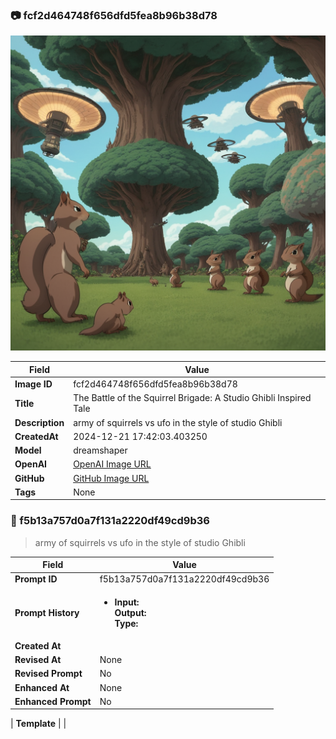 

### 📷 fcf2d464748f656dfd5fea8b96b38d78 


![data.id](./fcf2d464748f656dfd5fea8b96b38d78.jpg)


| Field          | Value                                                                                                                     |
|----------------|---------------------------------------------------------------------------------------------------------------------------|
| **Image ID**             | fcf2d464748f656dfd5fea8b96b38d78                                                                                                             |
| **Title**           | The Battle of the Squirrel Brigade: A Studio Ghibli Inspired Tale                                                                                                       |
| **Description**           | army of squirrels vs ufo in the style of studio Ghibli                                                                                                       |
| **CreatedAt**        | 2024-12-21 17:42:03.403250                                                                                                        |
| **Model**        | dreamshaper                                                                                                        |
| **OpenAI**         | [OpenAI Image URL](http://192.168.1.85:8081/generated-images/b642907522555.png)                                                                                |
| **GitHub**         | [GitHub Image URL](https://raw.githubusercontent.com/Caneta-Silva/GODZ/refs/heads/main/images/fcf2d464748f656dfd5fea8b96b38d78/fcf2d464748f656dfd5fea8b96b38d78.jpg)                                                                                |
| **Tags**       | None                                                                                                                   |

### 📜 f5b13a757d0a7f131a2220df49cd9b36

> army of squirrels vs ufo in the style of studio Ghibli

| Field          | Value                                                                                                                                                                      |
|----------------|----------------------------------------------------------------------------------------------------------------------------------------------------------------------------|
| **Prompt ID**  | f5b13a757d0a7f131a2220df49cd9b36                                                                                                                                                            |
| **Prompt History** | <ul><li>**Input:**  <br> **Output:**  <br> **Type:** </li></ul> |
| **Created At** |                                                                                                                                                    |
| **Revised At** | None                                                                                                                                                   |
| **Revised Prompt** | No                                                                                                                                                                      |
| **Enhanced At** | None                                                                                                                                                  |
| **Enhanced Prompt** | No                                                                                                                                                                    |

| **Template**   |                                                                                                                                            |


